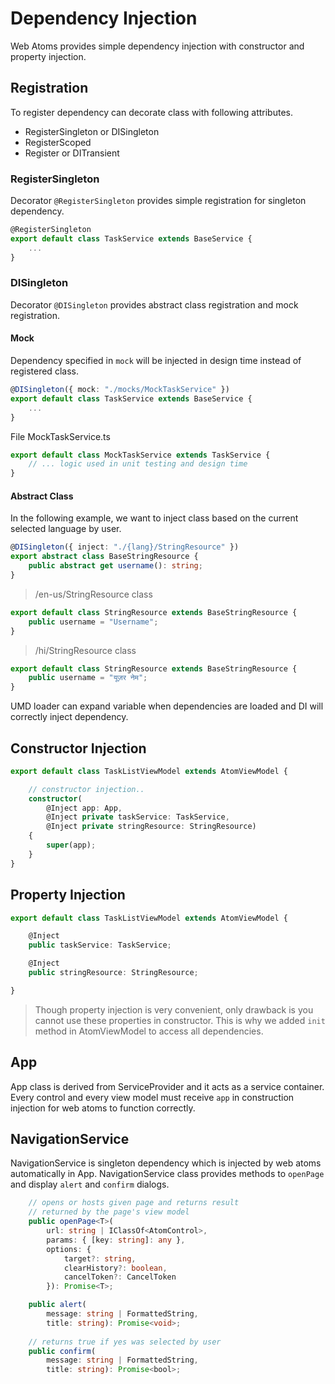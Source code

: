 # Dependency Injection

Web Atoms provides simple dependency injection with constructor and property injection.

## Registration

To register dependency can decorate class with following attributes.
* RegisterSingleton or DISingleton
* RegisterScoped
* Register or DITransient

### RegisterSingleton
Decorator `@RegisterSingleton` provides simple registration for singleton dependency.

```typescript
@RegisterSingleton
export default class TaskService extends BaseService {
    ... 
}
```

### DISingleton
Decorator `@DISingleton` provides abstract class registration and mock registration.

#### Mock
Dependency specified in `mock` will be injected in design time instead of registered class. 
```typescript
@DISingleton({ mock: "./mocks/MockTaskService" })
export default class TaskService extends BaseService {
    ... 
}
```

File MockTaskService.ts
```typescript
export default class MockTaskService extends TaskService {
    // ... logic used in unit testing and design time
} 
```
#### Abstract Class
In the following example, we want to inject class based on the current selected language by user.

```typescript
@DISingleton({ inject: "./{lang}/StringResource" })
export abstract class BaseStringResource {
    public abstract get username(): string;
}
```

>/en-us/StringResource class
```typescript
export default class StringResource extends BaseStringResource {
    public username = "Username";
} 
```

>/hi/StringResource class
```typescript
export default class StringResource extends BaseStringResource {
    public username = "यूज़र नेम";
} 
```

UMD loader can expand variable when dependencies are loaded and DI will correctly inject dependency.

## Constructor Injection

```typescript
export default class TaskListViewModel extends AtomViewModel {

    // constructor injection..
    constructor(
        @Inject app: App,
        @Inject private taskService: TaskService,
        @Inject private stringResource: StringResource)
    {
        super(app);
    }
}
```

## Property Injection
```typescript
export default class TaskListViewModel extends AtomViewModel {

    @Inject
    public taskService: TaskService;

    @Inject
    public stringResource: StringResource;

}
```

> Though property injection is very convenient, only drawback is you cannot use these properties in constructor. This is why we added `init` method in AtomViewModel to access all dependencies.

## App
App class is derived from ServiceProvider and it acts as a service container. Every control and every view model must receive `app` in construction injection for web atoms to function correctly.

## NavigationService
NavigationService is singleton dependency which is injected by web atoms automatically in App. NavigationService class provides methods to `openPage` and display `alert` and `confirm` dialogs.

```typescript
    // opens or hosts given page and returns result
    // returned by the page's view model
    public openPage<T>(
        url: string | IClassOf<AtomControl>,
        params: { [key: string]: any },
        options: {
            target?: string,
            clearHistory?: boolean,
            cancelToken?: CancelToken
        }): Promise<T>;

    public alert(
        message: string | FormattedString,
        title: string): Promise<void>; 
    
    // returns true if yes was selected by user
    public confirm(
        message: string | FormattedString,
        title: string): Promise<bool>;
```